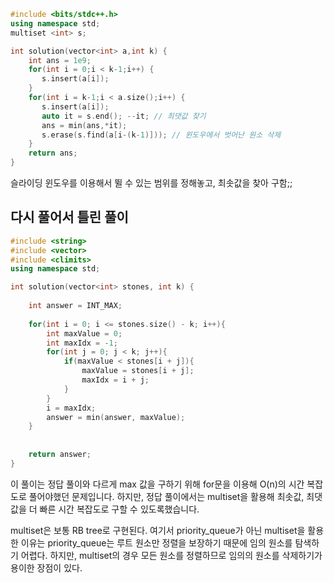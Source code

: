 ```cpp
#include <bits/stdc++.h>
using namespace std;
multiset <int> s;

int solution(vector<int> a,int k) {
    int ans = 1e9;
    for(int i = 0;i < k-1;i++) {
       s.insert(a[i]);
    }
    for(int i = k-1;i < a.size();i++) {
       s.insert(a[i]);
       auto it = s.end(); --it; // 최댓값 찾기
       ans = min(ans,*it);
       s.erase(s.find(a[i-(k-1)])); // 윈도우에서 벗어난 원소 삭제
    }
    return ans;
}
```
슬라이딩 윈도우를 이용해서 뛸 수 있는 범위를 정해놓고, 최솟값을 찾아 구함;;


## 다시 풀어서 틀린 풀이
```cpp
#include <string>
#include <vector>
#include <climits>
using namespace std;

int solution(vector<int> stones, int k) {
    
    int answer = INT_MAX;
    
    for(int i = 0; i <= stones.size() - k; i++){
        int maxValue = 0;
        int maxIdx = -1;
        for(int j = 0; j < k; j++){
            if(maxValue < stones[i + j]){
                maxValue = stones[i + j];
                maxIdx = i + j;
            }
        }
        i = maxIdx;
        answer = min(answer, maxValue);
    }
    
    
    return answer;
}
```
이 풀이는 정답 풀이와 다르게 max 값을 구하기 위해 for문을 이용해 O(n)의 시간 복잡도로 풀어야했던 문제입니다.
하지만, 정답 풀이에서는 multiset을 활용해 최솟값, 최댓값을 더 빠른 시간 복잡도로 구할 수 있도록했습니다.

multiset은 보통 RB tree로 구현된다.
여기서 priority_queue가 아닌 multiset을 활용한 이유는 priority_queue는 루트 원소만 정렬을 보장하기 때문에 임의 원소를 탐색하기 어렵다.
하지만, multiset의 경우 모든 원소를 정렬하므로 임의의 원소를 삭제하기가 용이한 장점이 있다.